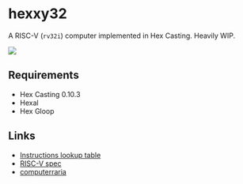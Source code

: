 # hexxy32

A RISC-V (`rv32i`) computer implemented in Hex Casting. Heavily WIP.

![](https://i.imgur.com/0LUewBC.png)

## Requirements

* Hex Casting 0.10.3
* Hexal
* Hex Gloop

## Links

* [Instructions lookup table](https://docs.google.com/spreadsheets/d/1i21hN2jmQvABMubGRTGIojoAtegI30-cbB2LlNZ8S3Y/edit?usp=sharing)
* [RISC-V spec](https://drive.google.com/file/d/1s0lZxUZaa7eV_O0_WsZzaurFLLww7ou5/view?usp=drive_link)
* [computerraria](https://github.com/misprit7/computerraria)
